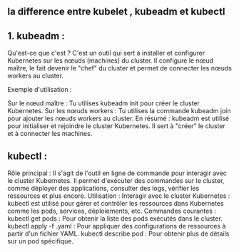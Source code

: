 ## la difference entre kubelet , kubeadm et kubectl 

## 1. kubeadm :
Qu'est-ce que c'est ?
C'est un outil qui sert à installer et configurer Kubernetes sur les nœuds (machines) du cluster. Il configure le nœud maître, le fait devenir le "chef" du cluster et permet de connecter les nœuds workers au cluster.

Exemple d'utilisation :

Sur le nœud maître : Tu utilises kubeadm init pour créer le cluster Kubernetes.
Sur les nœuds workers : Tu utilises la commande kubeadm join pour ajouter les nœuds workers au cluster.
En résumé : kubeadm est utilisé pour initialiser et rejoindre le cluster Kubernetes. Il sert à "créer" le cluster et à connecter les machines.


## kubectl :
Rôle principal : Il s'agit de l'outil en ligne de commande pour interagir avec le cluster Kubernetes. Il permet d'exécuter des commandes sur le cluster, comme déployer des applications, consulter des logs, vérifier les ressources et plus encore.
Utilisation :
Interagir avec le cluster Kubernetes : kubectl est utilisé pour gérer et contrôler les ressources dans Kubernetes comme les pods, services, déploiements, etc.
Commandes courantes :
kubectl get pods : Pour obtenir la liste des pods exécutés dans le cluster.
kubectl apply -f <file>.yaml : Pour appliquer des configurations de ressources à partir d'un fichier YAML.
kubectl describe pod <pod-name> : Pour obtenir plus de détails sur un pod spécifique.

